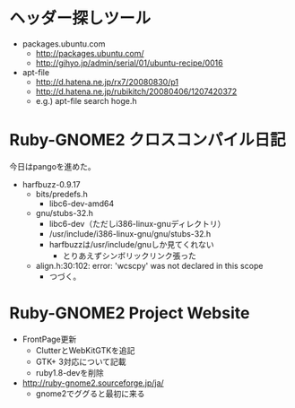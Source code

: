 # ヘッダー探しツール

  * packages.ubuntu.com
    * http://packages.ubuntu.com/
    * http://gihyo.jp/admin/serial/01/ubuntu-recipe/0016
  * apt-file
    * http://d.hatena.ne.jp/rx7/20080830/p1
    * http://d.hatena.ne.jp/rubikitch/20080406/1207420372
    * e.g.) apt-file search hoge.h

# Ruby-GNOME2 クロスコンパイル日記

今日はpangoを進めた。

  * harfbuzz-0.9.17
    * bits/predefs.h
      * libc6-dev-amd64
    * gnu/stubs-32.h
      * libc6-dev（ただしi386-linux-gnuディレクトリ）
      * /usr/include/i386-linux-gnu/gnu/stubs-32.h
      * harfbuzzは/usr/include/gnuしか見てくれない
        * とりあえずシンボリックリンク張った
    * align.h:30:102: error: 'wcscpy' was not declared in this scope
      * つづく。

# Ruby-GNOME2 Project Website

  * FrontPage更新
    * ClutterとWebKitGTKを追記
    * GTK+ 3対応について記載
    * ruby1.8-devを削除
  * http://ruby-gnome2.sourceforge.jp/ja/
    * gnome2でググると最初に来る
